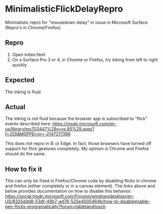 # MinimalisticFlickDelayRepro
Minimalistic repro for "mousedown delay" in <canvas> issue in Microsoft Surface (Repro's in Chrome/Firefox)

Repro
----
1. Open index.html
2. On a Surface Pro 3 or 4, in Chrome or Firefox, try inking from left to right quickly

Expected
----
The inking is fluid

Actual
----
The inking is not fluid because the browser app is subscribed to "flick" events described here:
https://msdn.microsoft.com/en-us/library/ms703447%28v=vs.85%29.aspx?f=255&MSPPError=-2147217396

This does not repro in IE or Edge. In fact, those browsers have turned off support for flick gestures completely. My opinion is Chrome and Firefox should do the same.

How to fix it
----
This can only be fixed in Firefox/Chrome code by disabling flicks in chrome and firefox (either completely or in a canvas element). The links above and below provides documentation on how to disable this behavior.
https://social.msdn.microsoft.com/Forums/windowsdesktop/en-US/8325ddd8-53df-49b7-ad78-525e4005464b/how-to-disableenable-pen-flicks-programatically?forum=tabletandtouch
